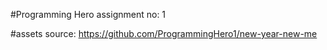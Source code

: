 #Programming Hero assignment no: 1 

#assets source: https://github.com/ProgrammingHero1/new-year-new-me
